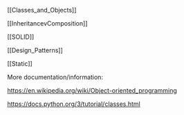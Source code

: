 [[Classes_and_Objects]]

[[InheritancevComposition]]

[[SOLID]]

[[Design_Patterns]]

[[Static]]

More documentation/information:

https://en.wikipedia.org/wiki/Object-oriented_programming

https://docs.python.org/3/tutorial/classes.html

